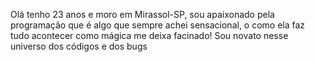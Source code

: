 Olá tenho 23 anos e moro em Mirassol-SP, sou apaixonado pela programação que é algo que sempre achei sensacional, o como ela faz tudo acontecer como mágica me deixa facinado! Sou novato nesse universo dos códigos e dos bugs
